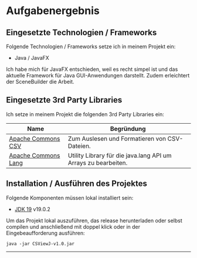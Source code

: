 # Aufgabenergebnis

## Eingesetzte Technologien / Frameworks

Folgende Technologien / Frameworks setze ich in meinem Projekt ein:

- Java / JavaFX

Ich habe mich für JavaFX entschieden, weil es recht simpel ist und das aktuelle Framework für Java GUI-Anwendungen darstellt.
Zudem erleichtert der SceneBuilder die Arbeit.

## Eingesetzte 3rd Party Libraries

Ich setze in meinem Projekt die folgenden 3rd Party Libraries ein:

Name | Begründung
--- | ---
[Apache Commons CSV](https://commons.apache.org/proper/commons-csv/) | Zum Auslesen und Formatieren von CSV-Dateien.
[Apache Commons Lang](https://commons.apache.org/proper/commons-lang/) | Utility Library für die java.lang API um Arrays zu bearbeiten.

## Installation / Ausführen des Projektes

Folgende Komponenten müssen lokal installiert sein:

- [JDK 19](https://www.oracle.com/java/technologies/downloads/#java19) v19.0.2

Um das Projekt lokal auszuführen, das release herunterladen oder selbst compilen und anschließend mit doppel klick oder in der Eingebeaufforderung ausführen:

```console
java -jar CSViewJ-v1.0.jar
```
---
